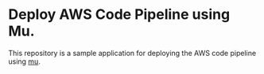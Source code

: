 # Deploy AWS Code Pipeline using Mu.
This repository is a sample application for deploying the AWS code pipeline using [mu](https://github.com/stelligent/mu).

